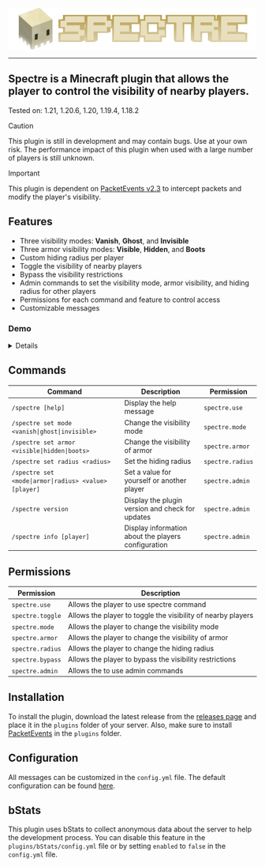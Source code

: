<center>
  
![Spectre](/.github/logo.png)

</center>

----

## Spectre is a Minecraft plugin that allows the player to control the visibility of nearby players.

Tested on: 1.21, 1.20.6, 1.20, 1.19.4, 1.18.2

> [!CAUTION]
> This plugin is still in development and may contain bugs. Use at your own risk. The performance impact of this plugin when used with a large number of players is still unknown.

> [!IMPORTANT]
> This plugin is dependent on [PacketEvents v2.3](https://github.com/retrooper/packetevents/releases/tag/v2.3.0) to intercept packets and modify the player's visibility.


## Features
- Three visibility modes: **Vanish**, **Ghost**, and **Invisible**
- Three armor visibility modes: **Visible**, **Hidden**, and **Boots**
- Custom hiding radius per player
- Toggle the visibility of nearby players
- Bypass the visibility restrictions
- Admin commands to set the visibility mode, armor visibility, and hiding radius for other players
- Permissions for each command and feature to control access
- Customizable messages


### Demo
<details>

> Visibility mode: **Ghost**, Armor: **Boots**

![](/.github/1.webp)

> Visibility mode: **Ghost**, Armor: **Visible**

![](/.github/2.webp)

> Visibility mode: **Ghost**, Armor: **Hidden**

![](/.github/3.webp)

> Visibility mode: **Invisible**, Armor: **Boots**

![](/.github/4.webp)

</details>


## Commands

| Command | Description | Permission |
| --- | --- | --- |
| `/spectre [help]` | Display the help message | `spectre.use` |
| `/spectre set mode <vanish\|ghost\|invisible>` | Change the visibility mode | `spectre.mode` |
| `/spectre set armor <visible\|hidden\|boots>` | Change the visibility of armor | `spectre.armor` |
| `/spectre set radius <radius>` | Set the hiding radius | `spectre.radius` |
| `/spectre set <mode\|armor\|radius> <value> [player]` | Set a value for yourself or another player | `spectre.admin` |
| `/spectre version` | Display the plugin version and check for updates | `spectre.admin` |
| `/spectre info [player]` | Display information about the players configuration | `spectre.admin` |



## Permissions

| Permission | Description |
| --- | --- |
| `spectre.use` | Allows the player to use spectre command |
| `spectre.toggle` | Allows the player to toggle the visibility of nearby players |
| `spectre.mode` | Allows the player to change the visibility mode |
| `spectre.armor` | Allows the player to change the visibility of armor |
| `spectre.radius` | Allows the player to change the hiding radius |
| `spectre.bypass` | Allows the player to bypass the visibility restrictions |
| `spectre.admin` | Allows the to use admin commands |

## Installation
To install the plugin, download the latest release from the [releases page](https://github.com/dsadriel/spectre/releases) and place it in the `plugins` folder of your server. Also, make sure to install [PacketEvents](https://github.com/retrooper/packetevents/releases) in the `plugins` folder.

## Configuration

All messages can be customized in the `config.yml` file.  The default configuration can be found [here](/src/main/resources/config.yml).

## bStats
This plugin uses bStats to collect anonymous data about the server to help the development process. You can disable this feature in the `plugins/bStats/config.yml` file or by setting `enabled` to `false` in the `config.yml` file.